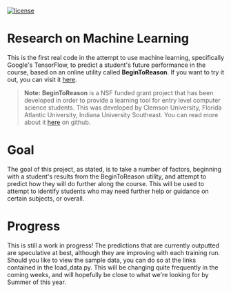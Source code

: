 [![license](https://img.shields.io/github/license/mashape/apistatus.svg?style=for-the-badge)](https://github.com/JaredTSanders/BeginToReason-ML/blob/master/LICENSE)

# Research on Machine Learning

This is the first real code in the attempt to use machine learning, specifically Google's TensorFlow, to predict a student's future performance in the course, based on an online utility called **BeginToReason**. If you want to try it out, you can visit it [here](https://resolve.cs.clemson.edu/beginToReason/section1dry).

> **Note:**  **BeginToReason** is a NSF funded grant project that has been developed in order to provide a learning tool for entry level computer science students. This was developed by Clemson University, Florida Atlantic University, Indiana University Southeast. You can read more about it [here](https://github.com/ClemsonRSRG/beginToReason) on github.

# Goal
The goal of this project, as stated, is to take a number of factors, beginning with a student's results from the BeginToReason utility, and attempt to predict how they will do further along the course. This will be used to attempt to identify students who may need further help or guidance on certain subjects, or overall.

# Progress
This is still a work in progress! The predictions that are currently outputted are speculative at best, although they are improving with each training run. Should you like to view the sample data, you can do so at the links contained in the load_data.py. This will be changing quite frequently in the coming weeks, and will hopefully be close to what we're looking for by Summer of this year.

